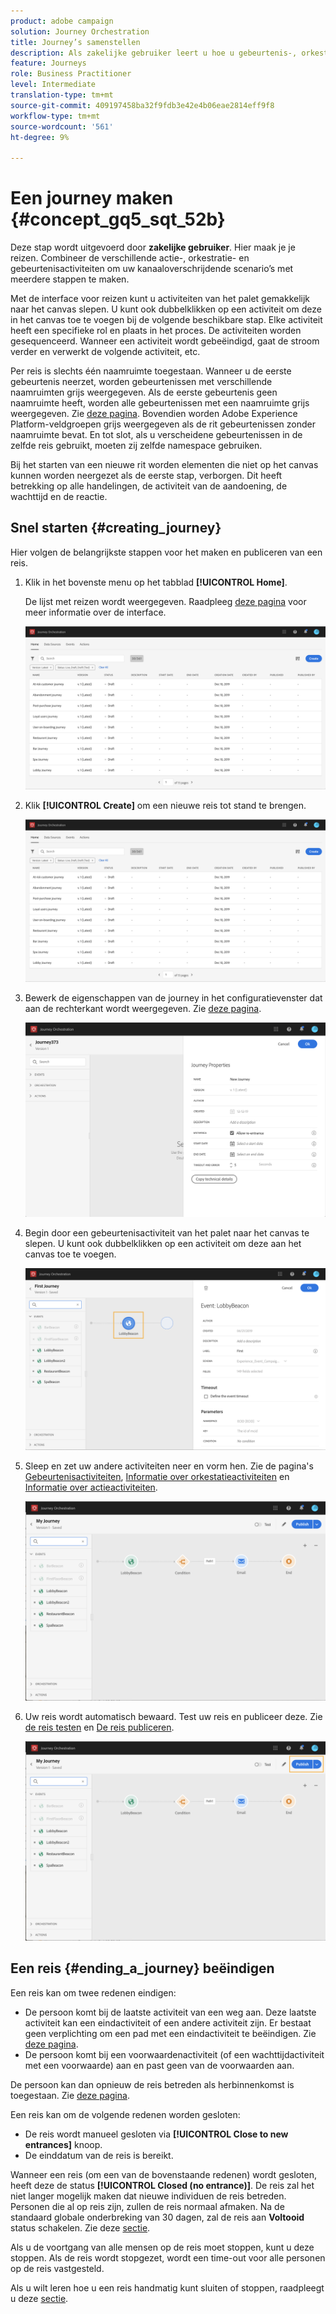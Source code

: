 ```yaml
---
product: adobe campaign
solution: Journey Orchestration
title: Journey’s samenstellen
description: Als zakelijke gebruiker leert u hoe u gebeurtenis-, orkest- en actieactiviteiten kunt combineren om een reis te maken.
feature: Journeys
role: Business Practitioner
level: Intermediate
translation-type: tm+mt
source-git-commit: 409197458ba32f9fdb3e42e4b06eae2814eff9f8
workflow-type: tm+mt
source-wordcount: '561'
ht-degree: 9%

---
```



# Een journey maken {#concept_gq5_sqt_52b}

Deze stap wordt uitgevoerd door **zakelijke gebruiker**. Hier maak je je reizen. Combineer de verschillende actie-, orkestratie- en gebeurtenisactiviteiten om uw kanaaloverschrijdende scenario’s met meerdere stappen te maken.

Met de interface voor reizen kunt u activiteiten van het palet gemakkelijk naar het canvas slepen. U kunt ook dubbelklikken op een activiteit om deze in het canvas toe te voegen bij de volgende beschikbare stap. Elke activiteit heeft een specifieke rol en plaats in het proces. De activiteiten worden gesequenceerd. Wanneer een activiteit wordt gebeëindigd, gaat de stroom verder en verwerkt de volgende activiteit, etc.

Per reis is slechts één naamruimte toegestaan. Wanneer u de eerste gebeurtenis neerzet, worden gebeurtenissen met verschillende naamruimten grijs weergegeven. Als de eerste gebeurtenis geen naamruimte heeft, worden alle gebeurtenissen met een naamruimte grijs weergegeven. Zie [deze pagina](../event/selecting-the-namespace.md). Bovendien worden Adobe Experience Platform-veldgroepen grijs weergegeven als de rit gebeurtenissen zonder naamruimte bevat. En tot slot, als u verscheidene gebeurtenissen in de zelfde reis gebruikt, moeten zij zelfde namespace gebruiken.

Bij het starten van een nieuwe rit worden elementen die niet op het canvas kunnen worden neergezet als de eerste stap, verborgen. Dit heeft betrekking op alle handelingen, de activiteit van de aandoening, de wachttijd en de reactie.

## Snel starten {#creating_journey}

Hier volgen de belangrijkste stappen voor het maken en publiceren van een reis.

1. Klik in het bovenste menu op het tabblad **[!UICONTROL Home]**.

   De lijst met reizen wordt weergegeven. Raadpleeg [deze pagina](../building-journeys/using-the-journey-designer.md) voor meer informatie over de interface.

   ![](../assets/journey30.png)

1. Klik **[!UICONTROL Create]** om een nieuwe reis tot stand te brengen.

   ![](../assets/journey31.png)

1. Bewerk de eigenschappen van de journey in het configuratievenster dat aan de rechterkant wordt weergegeven. Zie [deze pagina](../building-journeys/changing-properties.md).

   ![](../assets/journey32.png)

1. Begin door een gebeurtenisactiviteit van het palet naar het canvas te slepen. U kunt ook dubbelklikken op een activiteit om deze aan het canvas toe te voegen.

   ![](../assets/journey33.png)

1. Sleep en zet uw andere activiteiten neer en vorm hen. Zie de pagina&#39;s [Gebeurtenisactiviteiten](../building-journeys/event-activities.md), [Informatie over orkestatieactiviteiten](../building-journeys/about-orchestration-activities.md) en [Informatie over actieactiviteiten](../building-journeys/about-action-activities.md).

   ![](../assets/journey34.png)

1. Uw reis wordt automatisch bewaard. Test uw reis en publiceer deze. Zie [de reis testen](../building-journeys/testing-the-journey.md) en [De reis publiceren](../building-journeys/publishing-the-journey.md).

   ![](../assets/journey36.png)

## Een reis {#ending_a_journey} beëindigen

Een reis kan om twee redenen eindigen:

* De persoon komt bij de laatste activiteit van een weg aan. Deze laatste activiteit kan een eindactiviteit of een andere activiteit zijn. Er bestaat geen verplichting om een pad met een eindactiviteit te beëindigen. Zie [deze pagina](../building-journeys/end-activity.md).
* De persoon komt bij een voorwaardenactiviteit (of een wachttijdactiviteit met een voorwaarde) aan en past geen van de voorwaarden aan.

De persoon kan dan opnieuw de reis betreden als herbinnenkomst is toegestaan. Zie [deze pagina](../building-journeys/changing-properties.md).

Een reis kan om de volgende redenen worden gesloten:

* De reis wordt manueel gesloten via **[!UICONTROL Close to new entrances]** knoop.
* De einddatum van de reis is bereikt.

Wanneer een reis (om een van de bovenstaande redenen) wordt gesloten, heeft deze de status **[!UICONTROL Closed (no entrance)]**. De reis zal het niet langer mogelijk maken dat nieuwe individuen de reis betreden. Personen die al op reis zijn, zullen de reis normaal afmaken. Na de standaard globale onderbreking van 30 dagen, zal de reis aan **Voltooid** status schakelen. Zie deze [sectie](../building-journeys/changing-properties.md#entrance).

Als u de voortgang van alle mensen op de reis moet stoppen, kunt u deze stoppen. Als de reis wordt stopgezet, wordt een time-out voor alle personen op de reis vastgesteld.

Als u wilt leren hoe u een reis handmatig kunt sluiten of stoppen, raadpleegt u deze [sectie](../building-journeys/terminating-a-journey.md).
